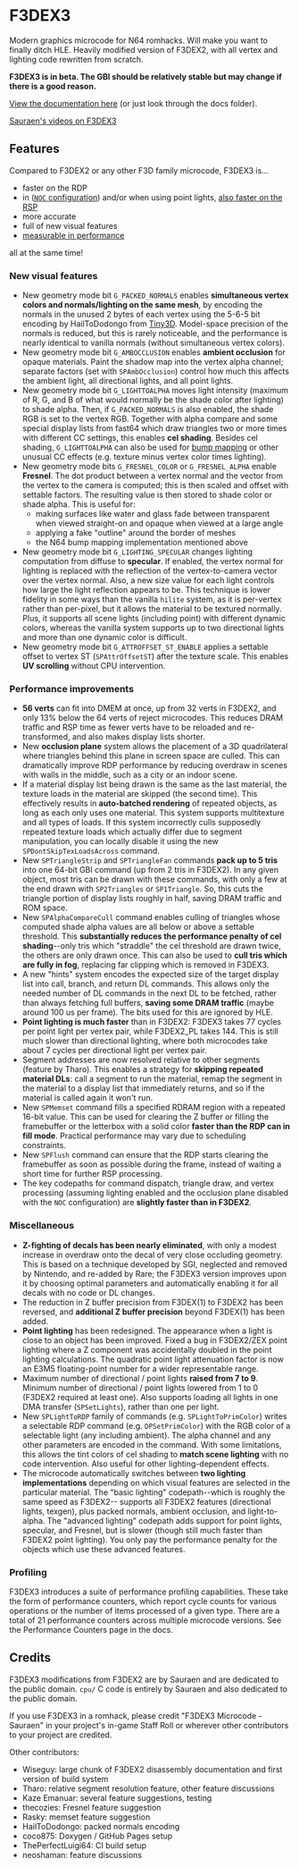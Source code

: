 # F3DEX3

Modern graphics microcode for N64 romhacks. Will make you want to finally ditch
HLE. Heavily modified version of F3DEX2, with all vertex and lighting code
rewritten from scratch.

**F3DEX3 is in beta. The GBI should be relatively stable but may change if there
is a good reason.**

[View the documentation here](https://hackern64.github.io/F3DEX3/) (or just look
through the docs folder).

[Sauraen's videos on F3DEX3](https://www.youtube.com/playlist?list=PLU2OUGtyQi6QswDQOXWIMaYFUcgQ9Psvm)

## Features

Compared to F3DEX2 or any other F3D family microcode, F3DEX3 is...
- faster on the RDP
- in ([`NOC` configuration](https://hackern64.github.io/F3DEX3/configuration.html)) and/or when using point lights, [also faster on the RSP](https://hackern64.github.io/F3DEX3/performance.html)
- more accurate
- full of new visual features
- [measurable in performance](https://hackern64.github.io/F3DEX3/counters.html)

all at the same time!

### New visual features

- New geometry mode bit `G_PACKED_NORMALS` enables **simultaneous vertex colors
  and normals/lighting on the same mesh**, by encoding the normals in the unused
  2 bytes of each vertex using the 5-6-5 bit encoding by HailToDodongo from
  [Tiny3D](https://github.com/HailToDodongo/tiny3d). Model-space precision of
  the normals is reduced, but this is rarely noticeable, and the performance is
  nearly identical to vanilla normals (without simultaneous vertex colors).
- New geometry mode bit `G_AMBOCCLUSION` enables **ambient occlusion** for
  opaque materials. Paint the shadow map into the vertex alpha channel; separate
  factors (set with `SPAmbOcclusion`) control how much this affects the ambient
  light, all directional lights, and all point lights.
- New geometry mode bit `G_LIGHTTOALPHA` moves light intensity (maximum of R, G,
  and B of what would normally be the shade color after lighting) to shade
  alpha. Then, if `G_PACKED_NORMALS` is also enabled, the shade RGB is set to
  the vertex RGB. Together with alpha compare and some special display lists
  from fast64 which draw triangles two or more times with different CC settings,
  this enables **cel shading**. Besides cel shading, `G_LIGHTTOALPHA` can also
  be used for [bump mapping](https://renderu.com/en/spookyiluhablog/post/23631)
  or other unusual CC effects (e.g. texture minus vertex color times lighting).
- New geometry mode bits `G_FRESNEL_COLOR` or `G_FRESNEL_ALPHA` enable
  **Fresnel**. The dot product between a vertex normal and the vector from the
  vertex to the camera is computed; this is then scaled and offset with settable
  factors. The resulting value is then stored to shade color or shade alpha.
  This is useful for:
    - making surfaces like water and glass fade between transparent when viewed
      straight-on and opaque when viewed at a large angle
    - applying a fake "outline" around the border of meshes
    - the N64 bump mapping implementation mentioned above
- New geometry mode bit `G_LIGHTING_SPECULAR` changes lighting computation from
  diffuse to **specular**. If enabled, the vertex normal for lighting is
  replaced with the reflection of the vertex-to-camera vector over the vertex
  normal. Also, a new size value for each light controls how large the light
  reflection appears to be. This technique is lower fidelity in some ways than
  the vanilla `hilite` system, as it is per-vertex rather than per-pixel, but it
  allows the material to be textured normally. Plus, it supports all scene
  lights (including point) with different dynamic colors, whereas the vanilla
  system supports up to two directional lights and more than one dynamic color
  is difficult.
- New geometry mode bit `G_ATTROFFSET_ST_ENABLE` applies a settable offset to
  vertex ST (`SPAttrOffsetST`) after the texture scale. This enables **UV
  scrolling** without CPU intervention.

### Performance improvements

- **56 verts** can fit into DMEM at once, up from 32 verts in F3DEX2, and only
  13% below the 64 verts of reject microcodes. This reduces DRAM traffic and
  RSP time as fewer verts have to be reloaded and re-transformed, and also makes
  display lists shorter.
- New **occlusion plane** system allows the placement of a 3D quadrilateral
  where triangles behind this plane in screen space are culled. This can
  dramatically improve RDP performance by reducing overdraw in scenes with walls
  in the middle, such as a city or an indoor scene.
- If a material display list being drawn is the same as the last material, the
  texture loads in the material are skipped (the second time). This effectively
  results in **auto-batched rendering** of repeated objects, as long as each
  only uses one material. This system supports multitexture and all types of
  loads. If this system incorrectly culls supposedly repeated texture loads
  which actually differ due to segment manipulation, you can locally disable it
  using the new `SPDontSkipTexLoadsAcross` command.
- New `SPTriangleStrip` and `SPTriangleFan` commands **pack up to 5 tris** into
  one 64-bit GBI command (up from 2 tris in F3DEX2). In any given object, most
  tris can be drawn with these commands, with only a few at the end drawn with
  `SP2Triangles` or `SP1Triangle`. So, this cuts the triangle portion of display
  lists roughly in half, saving DRAM traffic and ROM space.
- New `SPAlphaCompareCull` command enables culling of triangles whose computed
  shade alpha values are all below or above a settable threshold. This
  **substantially reduces the performance penalty of cel shading**--only tris
  which "straddle" the cel threshold are drawn twice, the others are only drawn
  once. This can also be used to **cull tris which are fully in fog**, replacing
  far clipping which is removed in F3DEX3.
- A new "hints" system encodes the expected size of the target display list into
  call, branch, and return DL commands. This allows only the needed number of DL
  commands in the next DL to be fetched, rather than always fetching full
  buffers, **saving some DRAM traffic** (maybe around 100 us per frame). The
  bits used for this are ignored by HLE.
- **Point lighting is much faster** than in F3DEX2: F3DEX3 takes 77 cycles per
  point light per vertex pair, while F3DEX2_PL takes 144. This is still much
  slower than directional lighting, where both microcodes take about 7 cycles
  per directional light per vertex pair.
- Segment addresses are now resolved relative to other segments (feature by
  Tharo). This enables a strategy for **skipping repeated material DLs**: call
  a segment to run the material, remap the segment in the material to a
  display list that immediately returns, and so if the material is called again
  it won't run.
- New `SPMemset` command fills a specified RDRAM region with a repeated 16-bit
  value. This can be used for clearing the Z buffer or filling the framebuffer
  or the letterbox with a solid color **faster than the RDP can in fill mode**.
  Practical performance may vary due to scheduling constraints.
- New `SPFlush` command can ensure that the RDP starts clearing the framebuffer
  as soon as possible during the frame, instead of waiting a short time for
  further RSP processing.
- The key codepaths for command dispatch, triangle draw, and vertex processing
  (assuming lighting enabled and the occlusion plane disabled with the `NOC`
  configuration) are **slightly faster than in F3DEX2**.

### Miscellaneous

- **Z-fighting of decals has been nearly eliminated**, with only a modest
  increase in overdraw onto the decal of very close occluding geometry. This is
  based on a technique developed by SGI, neglected and removed by Nintendo, and
  re-added by Rare; the F3DEX3 version improves upon it by choosing optimal
  parameters and automatically enabling it for all decals with no code or DL
  changes.
- The reduction in Z buffer precision from F3DEX(1) to F3DEX2 has been reversed,
  and **additional Z buffer precision** beyond F3DEX(1) has been added.
- **Point lighting** has been redesigned. The appearance when a light is close
  to an object has been improved. Fixed a bug in F3DEX2/ZEX point lighting where
  a Z component was accidentally doubled in the point lighting calculations. The
  quadratic point light attenuation factor is now an E3M5 floating-point number
  for a wider representable range.
- Maximum number of directional / point lights **raised from 7 to 9**. Minimum
  number of directional / point lights lowered from 1 to 0 (F3DEX2 required at
  least one). Also supports loading all lights in one DMA transfer
  (`SPSetLights`), rather than one per light.
- New `SPLightToRDP` family of commands (e.g. `SPLightToPrimColor`) writes a
  selectable RDP command (e.g. `DPSetPrimColor`) with the RGB color of a
  selectable light (any including ambient). The alpha channel and any other
  parameters are encoded in the command. With some limitations, this allows the
  tint colors of cel shading to **match scene lighting** with no code
  intervention. Also useful for other lighting-dependent effects.
- The microcode automatically switches between **two lighting implementations**
  depending on which visual features are selected in the particular material.
  The "basic lighting" codepath--which is roughly the same speed as F3DEX2--
  supports all F3DEX2 features (directional lights, texgen), plus packed
  normals, ambient occlusion, and light-to-alpha. The "advanced lighting"
  codepath adds support for point lights, specular, and Fresnel, but is slower
  (though still much faster than F3DEX2 point lighting). You only pay the
  performance penalty for the objects which use these advanced features.


### Profiling

F3DEX3 introduces a suite of performance profiling capabilities. These take the
form of performance counters, which report cycle counts for various operations
or the number of items processed of a given type. There are a total of 21
performance counters across multiple microcode versions. See the Performance
Counters page in the docs.


## Credits

F3DEX3 modifications from F3DEX2 are by Sauraen and are dedicated to the public
domain. `cpu/` C code is entirely by Sauraen and also dedicated to the public
domain.

If you use F3DEX3 in a romhack, please credit "F3DEX3 Microcode - Sauraen" in
your project's in-game Staff Roll or wherever other contributors to your project
are credited.

Other contributors:
- Wiseguy: large chunk of F3DEX2 disassembly documentation and first version of
  build system
- Tharo: relative segment resolution feature, other feature discussions
- Kaze Emanuar: several feature suggestions, testing
- thecozies: Fresnel feature suggestion
- Rasky: memset feature suggestion
- HailToDodongo: packed normals encoding
- coco875: Doxygen / GitHub Pages setup
- ThePerfectLuigi64: CI build setup
- neoshaman: feature discussions
